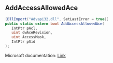## AddAccessAllowedAce

```csharp
[DllImport("Advapi32.dll", SetLastError = true)]
public static extern bool AddAccessAllowedAce(
   IntPtr pAcl,
   uint dwAceRevision,
   uint AccessMask,
   IntPtr pSid
);
```

Microsoft documentation: [Link](https://docs.microsoft.com/en-us/windows/win32/api/securitybaseapi/nf-securitybaseapi-addaccessallowedace)
